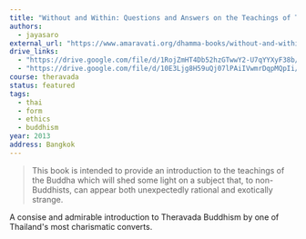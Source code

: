 ```yaml
---
title: "Without and Within: Questions and Answers on the Teachings of Theravāda Buddhism"
authors:
  - jayasaro
external_url: "https://www.amaravati.org/dhamma-books/without-and-within/"
drive_links:
  - "https://drive.google.com/file/d/1RojZmHT4Db52hzGTwwY2-U7qYYXyF38b/view?usp=drivesdk"
  - "https://drive.google.com/file/d/10E3Ljg8H59uQj07lPAiIVwmrDqpMQpIi/view?usp=drivesdk"
course: theravada
status: featured
tags:
  - thai
  - form
  - ethics
  - buddhism
year: 2013
address: Bangkok
---
```


> This book is intended to provide an introduction to the teachings of the Buddha which will shed some light on a subject that, to non-Buddhists, can appear both unexpectedly rational and exotically strange.

A consise and admirable introduction to Theravada Buddhism by one of Thailand's most charismatic converts.
